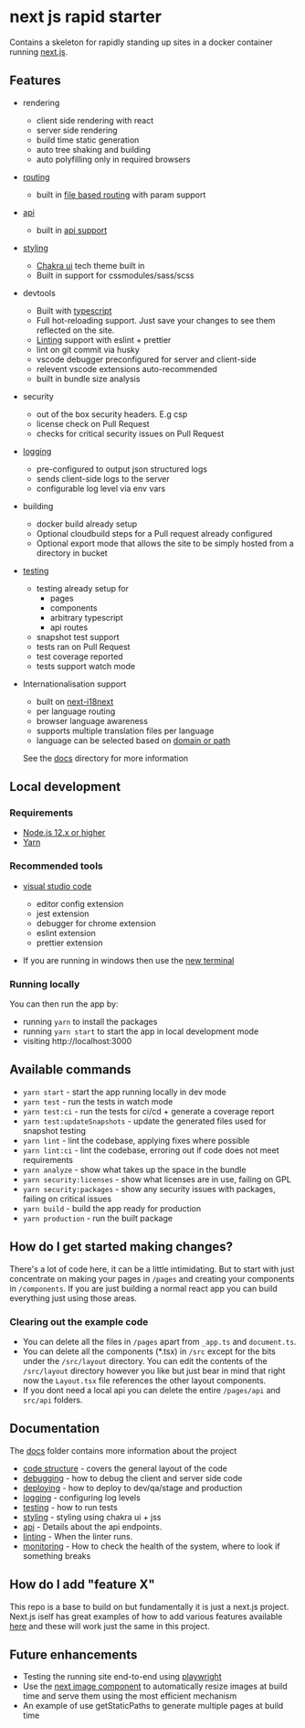 # next js rapid starter

Contains a skeleton for rapidly standing up sites in a docker container running [next.js](https://nextjs.org/).

## Features

- rendering

  - client side rendering with react
  - server side rendering
  - build time static generation
  - auto tree shaking and building
  - auto polyfilling only in required browsers

- [routing](docs/pages.md)

  - built in [file based routing](https://nextjs.org/docs/routing/introduction) with param support

- [api](docs/api.md)

  - built in [api support](https://nextjs.org/docs/api-routes/introduction)

- [styling](docs/styling.md)

  - [Chakra ui](https://chakra-ui.com/)
    tech theme built in
  - Built in support for cssmodules/sass/scss

- devtools

  - Built with [typescript](https://www.typescriptlang.org/)
  - Full hot-reloading support. Just save your changes to see them reflected on the site.
  - [Linting](docs/linting.md) support with eslint + prettier
  - lint on git commit via husky
  - vscode debugger preconfigured for server and client-side
  - relevent vscode extensions auto-recommended
  - built in bundle size analysis

- security

  - out of the box security headers. E.g csp
  - license check on Pull Request
  - checks for critical security issues on Pull Request

- [logging](docs/logging.md)

  - pre-configured to output json structured logs
  - sends client-side logs to the server
  - configurable log level via env vars

- building

  - docker build already setup
  - Optional cloudbuild steps for a Pull request already configured
  - Optional export mode that allows the site to be simply hosted from a directory in bucket

- [testing](docs/testing.md)

  - testing already setup for
    - pages
    - components
    - arbitrary typescript
    - api routes
  - snapshot test support
  - tests ran on Pull Request
  - test coverage reported
  - tests support watch mode

- Internationalisation support

  - built on [next-i18next](https://github.com/isaachinman/next-i18next)
  - per language routing
  - browser language awareness
  - supports multiple translation files per language
  - language can be selected based on [domain or path](https://nextjs.org/docs/advanced-features/i18n-routing)

  See the [docs](docs) directory for more information

## Local development

### Requirements

- [Node.js 12.x or higher](https://nodejs.org/en/)
- [Yarn](https://yarnpkg.com/en/)

### Recommended tools

- [visual studio code](https://code.visualstudio.com/)

  - editor config extension
  - jest extension
  - debugger for chrome extension
  - eslint extension
  - prettier extension

- If you are running in windows then use the [new terminal](https://www.microsoft.com/en-us/p/windows-terminal/9n0dx20hk701)

### Running locally

You can then run the app by:

- running `yarn` to install the packages
- running `yarn start` to start the app in local development mode
- visiting http://localhost:3000

## Available commands

- `yarn start` - start the app running locally in dev mode
- `yarn test` - run the tests in watch mode
- `yarn test:ci` - run the tests for ci/cd + generate a coverage report
- `yarn test:updateSnapshots` - update the generated files used for snapshot testing
- `yarn lint` - lint the codebase, applying fixes where possible
- `yarn lint:ci` - lint the codebase, erroring out if code does not meet requirements
- `yarn analyze` - show what takes up the space in the bundle
- `yarn security:licenses` - show what licenses are in use, failing on GPL
- `yarn security:packages` - show any security issues with packages, failing on critical issues
- `yarn build` - build the app ready for production
- `yarn production` - run the built package

## How do I get started making changes?

There's a lot of code here, it can be a little intimidating. But to start with just concentrate on making your pages in `/pages` and creating your components in `/components`. If you are just building a normal react app you can build everything just using those areas.

### Clearing out the example code

- You can delete all the files in `/pages` apart from `_app.ts` and `document.ts`.
- You can delete all the components (\*.tsx) in `/src` except for the bits under the `/src/layout` directory. You can edit the contents of the `/src/layout` directory however you like but just bear in mind that right now the `Layout.tsx` file references the other layout components.
- If you dont need a local api you can delete the entire `/pages/api` and `src/api` folders.

## Documentation

The [docs](docs) folder contains more information about the project

- [code structure](docs/codeStructure.md) - covers the general layout of the code
- [debugging](docs/debugging.md) - how to debug the client and server side code
- [deploying](docs/deploying.md) - how to deploy to dev/qa/stage and production
- [logging](docs/logging.md) - configuring log levels
- [testing](docs/testing.md) - how to run tests
- [styling](docs/styling.md) - styling using chakra ui + jss
- [api](docs/api.md) - Details about the api endpoints.
- [linting](docs/linting.md) - When the linter runs.
- [monitoring](docs/monitoring.md) - How to check the health of the system, where to look if something breaks

## How do I add "feature X"

This repo is a base to build on but fundamentally it is just a next.js project. Next.js iself has great examples of how to add various features available [here](https://github.com/vercel/next.js/tree/canary/examples) and these will work just the same in this project.

## Future enhancements

- Testing the running site end-to-end using [playwright](https://github.com/microsoft/playwright)
- Use the [next image component](https://nextjs.org/docs/basic-features/image-optimization) to automatically resize images at build time and serve them using the most efficient mechanism
- An example of use getStaticPaths to generate multiple pages at build time
